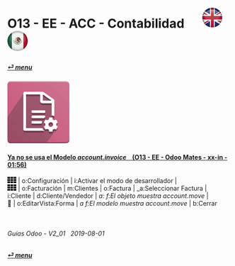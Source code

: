 # O13 - EE - ACC - Contabilidad &nbsp;&nbsp;&nbsp;&nbsp; [![en-uk](/doc/img/en-uk_flag_button_small.png)](/en-uk/o13/ee/acc/en-uk-o13-ee-acc-accounting-guides.md) [ ![es-mx](/doc/img/es-mx_flag_button_small.png)](/es-mx/o13/ee/acc/es-mx-o13-ee-acc-accounting-guides.md)
#### [_&#x23CE; menu_](/es-mx/o13/ee/es-mx-o13-ee-guides-menu.md "Regresar al menúu de EE")  
### ![acc](/doc/img/account_accountant.png)

#### [Ya no se usa el Modelo _account.invoice_ &nbsp;&nbsp; (O13 - EE - Odoo Mates - xx-in - 01:56)](https://youtube.com/embed/Ap7IPh23rsQ?autoplay=1&start=6&end=60&rel=0)
![apps](/doc/img/apps.png) | o:Configuración | i:Activar el modo de desarrollador |  
![apps](/doc/img/apps.png) | o:Facturación | m:Clientes | o:Factura | _a:Seleccionar Factura |  
i:Cliente | d:Cliente/Vendedor | _a: f:El objeto muestra account.move_ |  
&#x1F41E; | o:EditarVista:Forma | _a f:El modelo muestra account.move_ | b:Cerrar  

<br>

###### Guías Odoo - V2_01 &nbsp; 2019-08-01  
**[_&#x23CE; menu_](/es-mx/o13/ee/es-mx-o13-ee-guides-menu.md)**  

